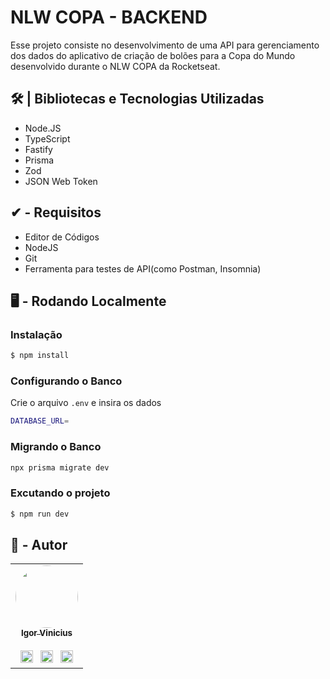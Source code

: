 <h1>NLW COPA - BACKEND</h1>

Esse projeto consiste no desenvolvimento de uma API para gerenciamento dos dados
do aplicativo de criação de bolões para a Copa do Mundo desenvolvido durante o NLW COPA
da Rocketseat.

<h2>🛠 | Bibliotecas e Tecnologias Utilizadas</h2>

- Node.JS
- TypeScript
- Fastify
- Prisma
- Zod
- JSON Web Token

## ✔ - Requisitos

- Editor de Códigos
- NodeJS
- Git
- Ferramenta para testes de API(como Postman, Insomnia)

## 🖥 - Rodando Localmente

### Instalação

```bash
$ npm install
```

### Configurando o Banco
Crie o arquivo `.env` e insira os dados

```bash
DATABASE_URL=
```

### Migrando o Banco

```bash
npx prisma migrate dev
```

### Excutando o projeto

```bash
$ npm run dev
```


## 👤 - Autor

<table>
  <tr>
    <td align="center"><a href="https://github.com/igorviniciussantana"><img style="border-radius: 50%;" src="https://avatars.githubusercontent.com/u/86114583?v=4" width="100px;" alt=""/><br /><sub><b>Igor Vinicius</b></sub></a><br /><br /><a href="https://linkedin.com/in/igorviniciussantana"><img src="https://user-images.githubusercontent.com/86114583/192514843-1087a34f-74f9-46aa-94fa-e824950af81f.svg" width="20px"/></a>⠀<a href="mailto:igor.santana@estudante.ifms.edu.br"><img src="https://user-images.githubusercontent.com/86114583/192515071-4fa6bce6-6ee9-49ca-9395-c17e74075a20.svg" width="20px"/></a>⠀<a href="https://behance.net/igorvinicius8"><img src="https://user-images.githubusercontent.com/86114583/192515924-e754ab5f-d7bc-416f-a3f9-0b6e3e81eb6c.svg" width="20px"/></a>
    </td>
    </tr>
    </table>